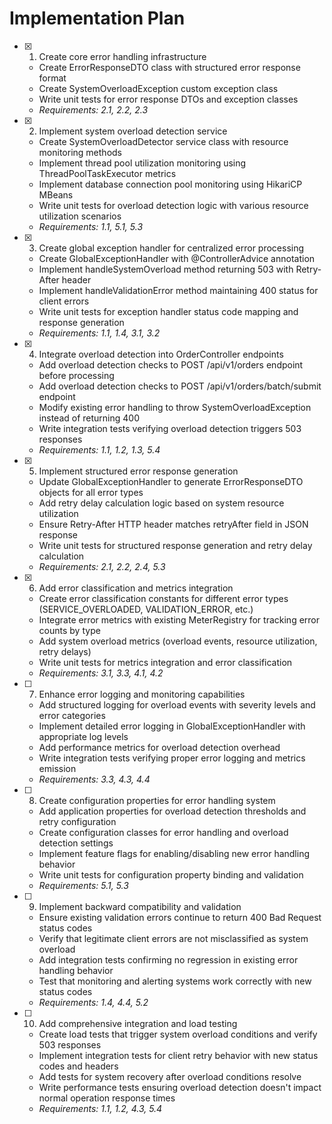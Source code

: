 # Implementation Plan

- [x] 1. Create core error handling infrastructure
  - Create ErrorResponseDTO class with structured error response format
  - Create SystemOverloadException custom exception class
  - Write unit tests for error response DTOs and exception classes
  - _Requirements: 2.1, 2.2, 2.3_

- [x] 2. Implement system overload detection service
  - Create SystemOverloadDetector service class with resource monitoring methods
  - Implement thread pool utilization monitoring using ThreadPoolTaskExecutor metrics
  - Implement database connection pool monitoring using HikariCP MBeans
  - Write unit tests for overload detection logic with various resource utilization scenarios
  - _Requirements: 1.1, 5.1, 5.3_

- [x] 3. Create global exception handler for centralized error processing
  - Create GlobalExceptionHandler with @ControllerAdvice annotation
  - Implement handleSystemOverload method returning 503 with Retry-After header
  - Implement handleValidationError method maintaining 400 status for client errors
  - Write unit tests for exception handler status code mapping and response generation
  - _Requirements: 1.1, 1.4, 3.1, 3.2_

- [x] 4. Integrate overload detection into OrderController endpoints
  - Add overload detection checks to POST /api/v1/orders endpoint before processing
  - Add overload detection checks to POST /api/v1/orders/batch/submit endpoint
  - Modify existing error handling to throw SystemOverloadException instead of returning 400
  - Write integration tests verifying overload detection triggers 503 responses
  - _Requirements: 1.1, 1.2, 1.3, 5.4_

- [x] 5. Implement structured error response generation
  - Update GlobalExceptionHandler to generate ErrorResponseDTO objects for all error types
  - Add retry delay calculation logic based on system resource utilization
  - Ensure Retry-After HTTP header matches retryAfter field in JSON response
  - Write unit tests for structured response generation and retry delay calculation
  - _Requirements: 2.1, 2.2, 2.4, 5.3_

- [x] 6. Add error classification and metrics integration
  - Create error classification constants for different error types (SERVICE_OVERLOADED, VALIDATION_ERROR, etc.)
  - Integrate error metrics with existing MeterRegistry for tracking error counts by type
  - Add system overload metrics (overload events, resource utilization, retry delays)
  - Write unit tests for metrics integration and error classification
  - _Requirements: 3.1, 3.3, 4.1, 4.2_

- [ ] 7. Enhance error logging and monitoring capabilities
  - Add structured logging for overload events with severity levels and error categories
  - Implement detailed error logging in GlobalExceptionHandler with appropriate log levels
  - Add performance metrics for overload detection overhead
  - Write integration tests verifying proper error logging and metrics emission
  - _Requirements: 3.3, 4.3, 4.4_

- [ ] 8. Create configuration properties for error handling system
  - Add application properties for overload detection thresholds and retry configuration
  - Create configuration classes for error handling and overload detection settings
  - Implement feature flags for enabling/disabling new error handling behavior
  - Write unit tests for configuration property binding and validation
  - _Requirements: 5.1, 5.3_

- [ ] 9. Implement backward compatibility and validation
  - Ensure existing validation errors continue to return 400 Bad Request status codes
  - Verify that legitimate client errors are not misclassified as system overload
  - Add integration tests confirming no regression in existing error handling behavior
  - Test that monitoring and alerting systems work correctly with new status codes
  - _Requirements: 1.4, 4.4, 5.2_

- [ ] 10. Add comprehensive integration and load testing
  - Create load tests that trigger system overload conditions and verify 503 responses
  - Implement integration tests for client retry behavior with new status codes and headers
  - Add tests for system recovery after overload conditions resolve
  - Write performance tests ensuring overload detection doesn't impact normal operation response times
  - _Requirements: 1.1, 1.2, 4.3, 5.4_